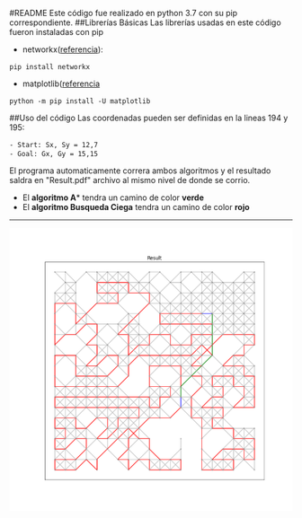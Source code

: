 #README
Este código fue realizado en python 3.7 con su pip correspondiente. 
##Librerías Básicas
Las librerías usadas en este código fueron instaladas con pip
- networkx([referencia](https://networkx.github.io/documentation/stable/install.html)): 
~~~
pip install networkx
~~~
- matplotlib([referencia](https://matplotlib.org/users/installing.html)
~~~
python -m pip install -U matplotlib
~~~
##Uso del código
Las coordenadas pueden ser definidas en la lineas 194 y 195:
~~~
- Start: Sx, Sy = 12,7
- Goal: Gx, Gy = 15,15
~~~ 
El programa automaticamente correra ambos algoritmos y el resultado saldra en "Result.pdf" archivo al mismo nivel de donde se corrio.
- El **algoritmo A*** tendra un camino de color **verde**
- El **algoritmo Busqueda Ciega** tendra un camino de color **rojo**
***
![demostracion](https://github.com/TLJuan/CS_2020_1/blob/master/lab_busquedas/Demostration.png)